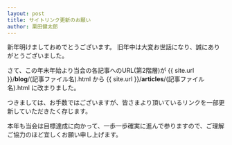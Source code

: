 ```yaml
---
layout: post
title: サイトリンク更新のお願い
author: 栗田健太郎
---
```

新年明けましておめでとうございます。
旧年中は大変お世話になり、誠にありがとうございました。

さて、この年末年始より当会の各記事へのURL(第2階層)が {{ site.url }}/**blog**/(記事ファイル名).html から {{ site.url }}/**articles**/(記事ファイル名).html に改まりました。

つきましては、お手数ではございますが、皆さまより頂いているリンクを一部更新していただきたく存じます。

本年も当会は目標達成に向かって、一歩一歩確実に進んで参りますので、ご理解ご協力のほど宜しくお願い申し上げます。

